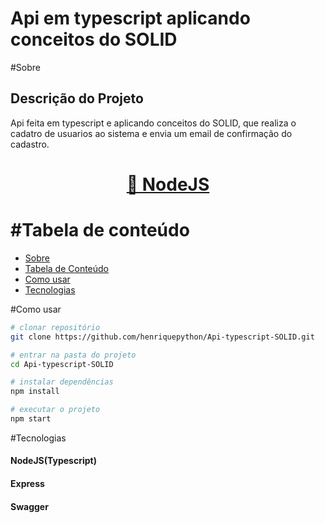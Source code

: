 # Api em typescript aplicando conceitos do SOLID

#Sobre
## Descrição do Projeto

Api feita em typescript e aplicando conceitos do SOLID, que  realiza o cadatro de usuarios ao sistema e envia um email de confirmação do cadastro.

<h1 align="center">
    <a href="https://nodejs.org/">🔗 NodeJS</a>
</h1>

#Tabela de conteúdo
=================
<!--ts-->
   * [Sobre](#Sobre)
   * [Tabela de Conteúdo](#Tabela-de-conteúdo)
   * [Como usar](#Como-usar)
   * [Tecnologias](#Tecnologias)
<!--te-->


#Como usar

```bash
# clonar repositório
git clone https://github.com/henriquepython/Api-typescript-SOLID.git

# entrar na pasta do projeto
cd Api-typescript-SOLID

# instalar dependências
npm install

# executar o projeto
npm start
```

#Tecnologias

#### NodeJS(Typescript)
#### Express
#### Swagger